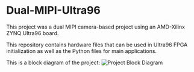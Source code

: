 # Dual-MIPI-Ultra96
This project was a dual MIPI camera-based project using an AMD-Xilinx ZYNQ Ultra96 board.

This repository contains hardware files that can be used in Ultra96 FPGA initialization 
as well as the Python files for main applications.

This is a block diagram of the project:
![Project Block Diagram](https://github.com/salemsajjad/Dual-MIPI-Ultra96/assets/31271355/2fe56b27-3ad7-43b1-8f47-ef7fcf7cf367)
